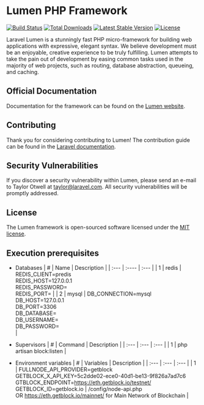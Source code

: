 # Lumen PHP Framework

[![Build Status](https://travis-ci.org/laravel/lumen-framework.svg)](https://travis-ci.org/laravel/lumen-framework)
[![Total Downloads](https://img.shields.io/packagist/dt/laravel/lumen-framework)](https://packagist.org/packages/laravel/lumen-framework)
[![Latest Stable Version](https://img.shields.io/packagist/v/laravel/lumen-framework)](https://packagist.org/packages/laravel/lumen-framework)
[![License](https://img.shields.io/packagist/l/laravel/lumen)](https://packagist.org/packages/laravel/lumen-framework)

Laravel Lumen is a stunningly fast PHP micro-framework for building web applications with expressive, elegant syntax. We believe development must be an enjoyable, creative experience to be truly fulfilling. Lumen attempts to take the pain out of development by easing common tasks used in the majority of web projects, such as routing, database abstraction, queueing, and caching.

## Official Documentation

Documentation for the framework can be found on the [Lumen website](https://lumen.laravel.com/docs).

## Contributing

Thank you for considering contributing to Lumen! The contribution guide can be found in the [Laravel documentation](https://laravel.com/docs/contributions).

## Security Vulnerabilities

If you discover a security vulnerability within Lumen, please send an e-mail to Taylor Otwell at taylor@laravel.com. All security vulnerabilities will be promptly addressed.

## License

The Lumen framework is open-sourced software licensed under the [MIT license](https://opensource.org/licenses/MIT).

## Execution prerequisites

- Databases
  | # | Name | Description |
  | :--- | :---- | :--- |
  | 1 | redis | REDIS_CLIENT=predis <br /> REDIS_HOST=127.0.0.1 <br /> REDIS_PASSWORD= <br /> REDIS_PORT= |
  | 2 | mysql | DB_CONNECTION=mysql <br /> DB_HOST=127.0.0.1 <br /> DB_PORT=3306 <br /> DB_DATABASE= <br /> DB_USERNAME= <br /> DB_PASSWORD= <br /> |

- Supervisors
  | # | Command | Description |
  | :--- | :--- | :--- |
  | 1 | php artisan block:listen |

- Environment variables
  | # | Variables | Description |
  | :--- | :--- | :--- |
  | 1 | FULLNODE_API_PROVIDER=getblock <br /> GETBLOCK_X_API_KEY=5c2dde02-ece0-40d1-be13-9f826a7ad7c6 <br /> GTBLOCK_ENDPOINT=https://eth.getblock.io/testnet/ <br /> GETBLOCK_ID=getblock.io | /config/node-api.php <br /> OR https://eth.getblock.io/mainnet/ for Main Network of Blockchain |

